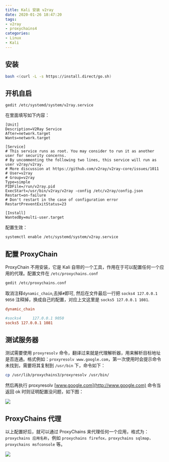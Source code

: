 ```yaml
---
title: Kali 安装 v2ray
date: 2020-01-26 18:47:20
tags:
- v2ray
- proxychains4
categories:
- Linux
- Kali
---
```

## 安装

```bash
bash <(curl -L -s https://install.direct/go.sh)
```

## 开机自启
```
gedit /etc/systemd/system/v2ray.service
```

<!--more-->
在里面填写如下内容：

```service
[Unit]
Description=V2Ray Service
After=network.target
Wants=network.target

[Service]
# This service runs as root. You may consider to run it as another user for security concerns.
# By uncommenting the following two lines, this service will run as user v2ray/v2ray.
# More discussion at https://github.com/v2ray/v2ray-core/issues/1011
# User=v2ray
# Group=v2ray
Type=simple
PIDFile=/run/v2ray.pid
ExecStart=/usr/bin/v2ray/v2ray -config /etc/v2ray/config.json
Restart=on-failure
# Don't restart in the case of configuration error
RestartPreventExitStatus=23

[Install]
WantedBy=multi-user.target
```

配置生效：

```bash
systemctl enable /etc/systemd/system/v2ray.service
```

## 配置 ProxyChain

ProxyChain 不用安装，它是 Kali 自带的一个工具，作用在于可以配置任何一个应用的代理。配置文件在 `/etc/proxychains.conf`

```bash
gedit /etc/proxychains.conf
```

取消注释`dynamic_chain`,去掉`#`即可, 然后在文件最后一行把 `socks4 127.0.0.1 9050` 注释掉，换成自己的配置，对应上文这里是 `socks5 127.0.0.1 1081`.

```conf
dynamic_chain

#socks4     127.0.0.1 9050
socks5 127.0.0.1 1081
```

## 测试服务器

测试需要使用 `proxyresolv` 命令，翻译过来就是代理解析器，用来解析目标地址是否连通。格式例如：`proxyresolv www.google.com`，第一次使用时会提示命令未找到，需要将其复制到 `/usr/bin` 下，命令如下：

```bash
cp /usr/lib/proxychains3/proxyresolv /usr/bin/
```

然后再执行 proxyresolv [www.google.com](http://www.google.com) 命令当返回 ok 时则证明配置没问题，如下图：

![](https://gitee.com/fengwenhua/ImageBed/raw/master/1580037275_20200126190943963_475169139.png)

## ProxyChains 代理

以上配置好后，就可以通过 ProxyChains 来代理任何一个应用，格式为：`proxychains 应用名称`，例如 `proxychains firefox，proxychains sqlmap，proxychains msfconsole` 等。

![](https://gitee.com/fengwenhua/ImageBed/raw/master/1580037276_20200126191205507_1823519627.png)


